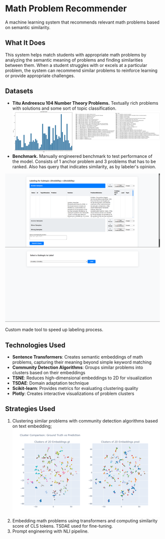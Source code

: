 # Math Problem Recommender

A machine learning system that recommends relevant math problems based on semantic similarity.

## What It Does

This system helps match students with appropriate math problems by analyzing the semantic meaning of problems and finding similarities between them. When a student struggles with or excels at a particular problem, the system can recommend similar problems to reinforce learning or provide appropriate challenges.

## Datasets
- **Titu Andreescu 104 Number Theory Problems.** Textually rich problems with solutions and some sort of topic classification.
![alt text](visuals/output.png)
- **Benchmark.** Manually engineered benchmark to test performance of the model. Consists of 1 anchor problem and 3 problems that has to be ranked. Also has query that indicates similarity, as by labeler's opinion.

![alt text](<visuals/Screenshot 2025-06-03 131753.png>)![alt text](<visuals/Screenshot 2025-06-03 131747.png>)

Custom made tool to speed up labeling process.
## Technologies Used

- **Sentence Transformers**: Creates semantic embeddings of math problems, capturing their meaning beyond simple keyword matching
- **Community Detection Algorithms**: Groups similar problems into clusters based on their embeddings
- **TSNE**: Reduces high-dimensional embeddings to 2D for visualization
- **TSDAE**: Domain adaptation technique
- **Scikit-learn**: Provides metrics for evaluating clustering quality
- **Plotly**: Creates interactive visualizations of problem clusters

## Strategies Used

1. Clustering similar problems with community detection algorithms based on text embedding;
![alt text](visuals/out_of_the_box.png)
2. Embedding math problems using transformers and computing similarity score of CLS tokens. TSDAE used for fine-tuning.
3. Prompt engineering with NLI pipeline.
